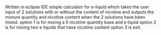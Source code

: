 Written in eclipse IDE 
simple calculator for e-liquid which takes the user input of 2 solutions with or without the content of nicotine and outputs the mixture quantity and nicotine content when the 2 solutions have been mixed.
option 1 is for mixing a 0 nicotine quantity base and e liquid 
option 2 is for mixing two e liquids that have nicotine content
option 3 is exit.
